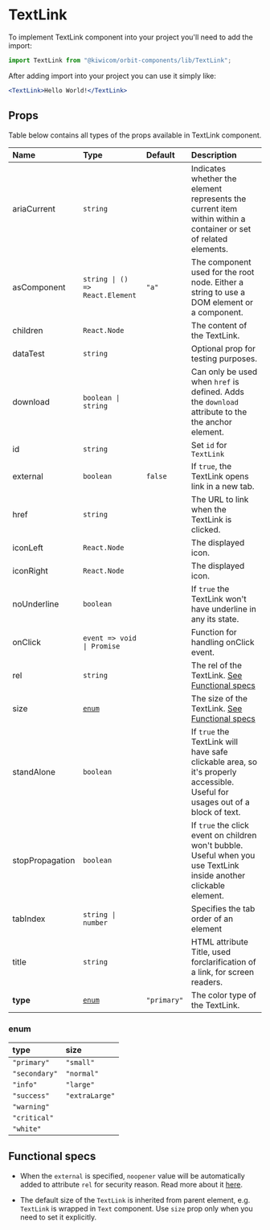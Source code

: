 # TextLink

To implement TextLink component into your project you'll need to add the import:

```jsx
import TextLink from "@kiwicom/orbit-components/lib/TextLink";
```

After adding import into your project you can use it simply like:

```jsx
<TextLink>Hello World!</TextLink>
```

## Props

Table below contains all types of the props available in TextLink component.

| Name            | Type                            | Default     | Description                                                                                                                  |
| :-------------- | :------------------------------ | :---------- | :--------------------------------------------------------------------------------------------------------------------------- |
| ariaCurrent     | `string`                        |             | Indicates whether the element represents the current item within within a container or set of related elements.              |
| asComponent     | `string \| () => React.Element` | `"a"`       | The component used for the root node. Either a string to use a DOM element or a component.                                   |
| children        | `React.Node`                    |             | The content of the TextLink.                                                                                                 |
| dataTest        | `string`                        |             | Optional prop for testing purposes.                                                                                          |
| download        | `boolean \| string`             |             | Can only be used when `href` is defined. Adds the `download` attribute to the the anchor element.                            |
| id              | `string`                        |             | Set `id` for `TextLink`                                                                                                      |
| external        | `boolean`                       | `false`     | If `true`, the TextLink opens link in a new tab.                                                                             |
| href            | `string`                        |             | The URL to link when the TextLink is clicked.                                                                                |
| iconLeft        | `React.Node`                    |             | The displayed icon.                                                                                                          |
| iconRight       | `React.Node`                    |             | The displayed icon.                                                                                                          |
| noUnderline     | `boolean`                       |             | If `true` the TextLink won't have underline in any its state.                                                                |
| onClick         | `event => void \| Promise`      |             | Function for handling onClick event.                                                                                         |
| rel             | `string`                        |             | The rel of the TextLink. [See Functional specs](#functional-specs)                                                           |
| size            | [`enum`](#enum)                 |             | The size of the TextLink. [See Functional specs](#functional-specs)                                                          |
| standAlone      | `boolean`                       |             | If `true` the TextLink will have safe clickable area, so it's properly accessible. Useful for usages out of a block of text. |
| stopPropagation | `boolean`                       |             | If `true` the click event on children won't bubble. Useful when you use TextLink inside another clickable element.           |
| tabIndex        | `string \| number`              |             | Specifies the tab order of an element                                                                                        |
| title           | `string`                        |             | HTML attribute Title, used forclarification of a link, for screen readers.                                                   |
| **type**        | [`enum`](#enum)                 | `"primary"` | The color type of the TextLink.                                                                                              |

### enum

| type          | size           |
| :------------ | :------------- |
| `"primary"`   | `"small"`      |
| `"secondary"` | `"normal"`     |
| `"info"`      | `"large"`      |
| `"success"`   | `"extraLarge"` |
| `"warning"`   |
| `"critical"`  |
| `"white"`     |

## Functional specs

- When the `external` is specified, `noopener` value will be automatically added to attribute `rel` for security reason. Read more about it [here](https://web.dev/external-anchors-use-rel-noopener/).

- The default size of the `TextLink` is inherited from parent element, e.g. `TextLink` is wrapped in `Text` component. Use `size` prop only when you need to set it explicitly.
